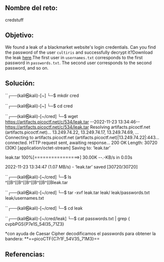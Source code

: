 ## Nombre del reto:
credstuff

## Objetivo:
We found a leak of a blackmarket website's login credentials. Can you find the password of the user `cultiris` and successfully decrypt it?Download the leak [here](https://artifacts.picoctf.net/c/534/leak.tar).The first user in `usernames.txt` corresponds to the first password in `passwords.txt`. The second user corresponds to the second password, and so on.

## Solución:
``┌──(kali㉿kali)-[~]
└─$ mkdir cred
                                                                             
``┌──(kali㉿kali)-[~]
└─$ cd cred 
                                                                             
``┌──(kali㉿kali)-[~/cred]
└─$ wget https://artifacts.picoctf.net/c/534/leak.tar
--2022-11-23 13:34:46--  https://artifacts.picoctf.net/c/534/leak.tar
Resolving artifacts.picoctf.net (artifacts.picoctf.net)... 13.249.74.22, 13.249.74.17, 13.249.74.69, ...
Connecting to artifacts.picoctf.net (artifacts.picoctf.net)|13.249.74.22|:443... connected.
HTTP request sent, awaiting response... 200 OK
Length: 30720 (30K) [application/octet-stream]
Saving to: ‘leak.tar’

leak.tar            100%[================>]  30.00K  --.-KB/s    in 0.03s   

2022-11-23 13:34:47 (1.07 MB/s) - ‘leak.tar’ saved [30720/30720]

                                                                             
``┌──(kali㉿kali)-[~/cred]
└─$ ls    
^[[B^[[B^[[B^[[B^[[B^[[Bleak.tar
                                                                             
``┌──(kali㉿kali)-[~/cred]
└─$ tar -xvf leak.tar 
leak/
leak/passwords.txt
leak/usernames.txt
                                                                             
``┌──(kali㉿kali)-[~/cred]
└─$ cd leak 
                                                                             
``┌──(kali㉿kali)-[~/cred/leak]
└─$ cat passwords.txt | grep {
cvpbPGS{P7e1S_54I35_71Z3}

*con ayuda de Caesar Cipher decodificamos el passwords para obtener la bandera: **==picoCTF{C7r1F_54V35_71M3}==

## Referencias:
